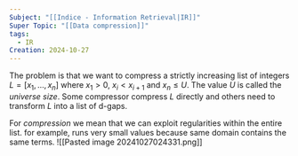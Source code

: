 ```yaml
---
Subject: "[[Indice - Information Retrieval|IR]]"
Super Topic: "[[Data compression]]"
tags:
  - IR
Creation: 2024-10-27
---
```

The problem is that we want to compress a strictly increasing list of integers $L=[x_{1},\dots,x_{n}]$ where $x_{1}>0$, $x_{i}<x_{i+1}$ and $x_{n}\leq U$. The value $U$ is called the *universe size*.
Some compressor compress $L$ directly and others need to transform $L$ into a list of d-gaps.

For *compression* we mean that we can exploit regularities within the entire list. for example, runs very small values because same domain contains the same terms.
![[Pasted image 20241027024331.png]]